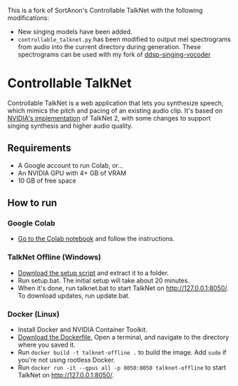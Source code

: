 This is a fork of SortAnon's Controllable TalkNet with the following modifications:
* New singing models have been added.
* `controllable_talknet.py` has been modified to output mel spectrograms from
  audio into the current directory during generation. These spectrograms can be
  used with my fork of
  [ddsp-singing-vocoder](https://github.com/effusiveperiscope/ddsp-singing-vocoders)
# Controllable TalkNet 
Controllable TalkNet is a web application that lets you synthesize speech, 
which mimics the pitch and pacing of an existing audio clip. It's based on [NVIDIA's implementation](https://github.com/NVIDIA/NeMo)
of TalkNet 2, with some changes to support singing synthesis and higher audio quality.

## Requirements
* A Google account to run Colab, or...
* An NVIDIA GPU with 4+ GB of VRAM
* 10 GB of free space

## How to run
### Google Colab
* [Go to the Colab notebook](https://colab.research.google.com/drive/1aj6Jk8cpRw7SsN3JSYCv57CrR6s0gYPB) and follow the instructions.

### TalkNet Offline (Windows)
* [Download the setup script](https://github.com/SortAnon/ControllableTalkNet/releases/latest/download/TalkNetOffline.zip)
and extract it to a folder.
* Run setup.bat. The initial setup will take about 20 minutes.
* When it's done, run talknet.bat to start TalkNet on http://127.0.0.1:8050/. To download updates, run update.bat.

### Docker (Linux)
* Install Docker and NVIDIA Container Toolkit.
* [Download the Dockerfile.](https://raw.githubusercontent.com/SortAnon/ControllableTalkNet/main/Dockerfile)
Open a terminal, and navigate to the directory where you saved it.
* Run ```docker build -t talknet-offline .``` to build the image. Add ```sudo``` if you're not using rootless Docker.
* Run ```docker run -it --gpus all -p 8050:8050 talknet-offline``` to start TalkNet on http://127.0.0.1:8050/.
